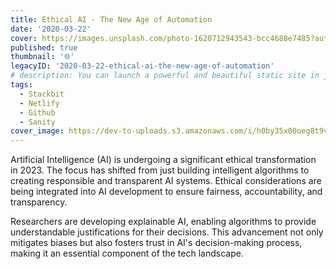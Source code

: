 ```yaml
---
title: Ethical AI - The New Age of Automation
date: '2020-03-22'
cover: https://images.unsplash.com/photo-1620712943543-bcc4688e7485?auto=format&q=80
published: true
thumbnail: '🌐'
legacyID: '2020-03-22-ethical-ai-the-new-age-of-automation'
# description: You can launch a powerful and beautiful static site in just under 10 minutes and at super low-cost.
tags:
  - Stackbit
  - Netlify
  - Github
  - Sanity
cover_image: https://dev-to-uploads.s3.amazonaws.com/i/h0by35x00oeg8t9v7k90.png
---
```


<!-- _by the time I wrote this post, Stackbit is still at Beta._ -->

Artificial Intelligence (AI) is undergoing a significant ethical transformation in 2023. The focus has shifted from just building intelligent algorithms to creating responsible and transparent AI systems. Ethical considerations are being integrated into AI development to ensure fairness, accountability, and transparency.

Researchers are developing explainable AI, enabling algorithms to provide understandable justifications for their decisions. This advancement not only mitigates biases but also fosters trust in AI's decision-making process, making it an essential component of the tech landscape.
